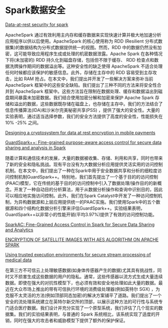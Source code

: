 # Spark数据安全

[Data-at-rest security for spark](https://ieeexplore.ieee.org/abstract/document/7840754/)

ApacheSpark 通过有效利用主内存和缓存数据来实现快速计算并极大地加速分析应用程序以供以后使用。ApacheSpark 的核心使用称为 RDD (Resilient 分布式数据集)的数据结构为分布式数据提供统一的视图。然而，RDD 中的数据仍然没有加密，这可能导致应用程序生成或处理的机密数据泄露。Apache Spark 在各种情况下将(未加密的) RDD 持久化到磁盘存储，包括但不限于缓存、 RDD 检查点和数据洗牌操作期间的数据溢出等。这种安全性的缺乏使得 ApacheSpark 不适合处理任何时候都应该保护的敏感信息。此外，存储在主存中的 RDD 容易受到主存攻击，比如 RAM 抢占。在本文中，我们提出并开发了一些解决方案来弥补当前 ApacheSpark 框架中的这些安全缺陷。我们提出了三种不同的方法来将安全性合并到 ApacheSpark 框架中。这些方法旨在限制在数据处理、缓存和数据溢出到磁盘期间暴露未加密数据。我们结合使用加密分解和加密来保护 Apache Spark 存储和溢出的数据，这些数据既存储在磁盘上，也存储在主存中。我们的方法结合了信息传播算法(IDA)和沙米尔完美秘密共享(PSS) ，提供了强大的安全性。大量的实验表明，通过适当选择参数，我们的安全方法提供了高度的安全性，性能损失在10% -25% 之间。

[Designing a cryptosystem for data at rest encryption in mobile payments](https://gigvvy.com/journals/ijase/articles/ijase-202012-17-4-373)







[GuardSpark++: Fine-grained purpose-aware access control for secure data sharing and analysis in Spark](https://dl.acm.org/doi/abs/10.1145/3427228.3427640)

随着计算和通信技术的发展，大量的数据被收集、存储、利用和共享，同时也带来了新的安全和隐私挑战。现有平台没有为大数据分析应用提供灵活实用的访问控制机制。在本文中，我们提出了一种在Spark中用于安全数据共享和分析的细粒度访问控制机制GuardSpark++。特别地，我们首先提出了一个基于目的的访问控制(PAAC)模型，它在传统的基于目的的访问控制中引入了数据处理/操作目的的新概念。开发了一种自动目的分析算法，用于从数据分析操作和查询中识别目的，因此可以相应地实施访问控制。此外，我们在Spark Catalyst中开发了一种访问控制机制，为异构数据源和上层应用提供统一的PAAC实施。我们使用Spark中的五个数据源和四个结构化数据分析引擎来评估GuardSpark++。实验结果表明，GuardSpark++以非常小的性能开销(平均3.97%)提供了有效的访问控制功能。 

[SparkAC: Fine-Grained Access Control in Spark for Secure Data Sharing and Analytics](https://ieeexplore.ieee.org/abstract/document/9707647/)



[ENCRYPTION OF SATELLITE IMAGES WITH AES ALGORITHM ON APACHE SPARK](http://acikerisim.karabuk.edu.tr:8080/xmlui/handle/123456789/1047)



[Using trusted execution environments for secure stream processing of medical data](https://arxiv.org/abs/1906.07072)

在第三方不可信云上处理敏感数据(如身体传感器产生的数据)尤其具有挑战性，同时又不损害生成这些数据的用户的隐私。通常，这些传感器以流方式生成大量连续数据。即使在强大的对抗性模型下，也必须有效和安全地处理如此大量的数据。最近在大众市场上推出的带有可信执行环境的消费级处理器(例如英特尔 SGX) ，为克服不太灵活的方法(例如顶部同态加密)的解决方案铺平了道路。我们提出了一个安全的流处理系统建立在英特尔新交所的顶部，以展示这种方法的可行性与系统专门适合医疗数据。我们设计并充分实现了一个原型系统，我们评估了几个现实的数据集。我们的实验结果表明，与普通的 Spark 系统相比，该系统实现了适度的开销，同时在强大的攻击者和威胁模型下提供了额外的保护保证。

